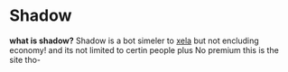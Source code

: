 # Shadow 
**what is shadow?**
Shadow is a bot simeler to [xela](https://xela.dev)
 but not encluding economy! and its not limited to certin people plus No premium
this is the site tho-
